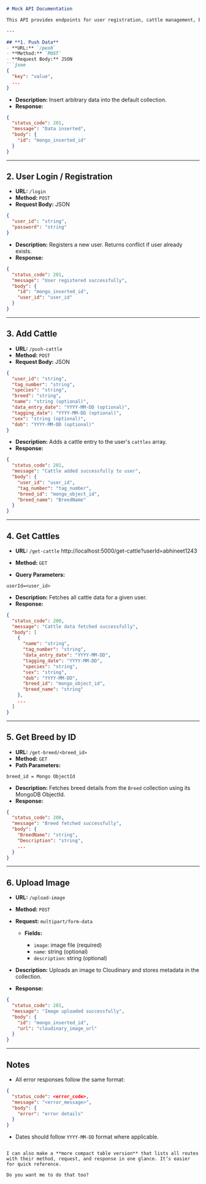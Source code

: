 ````markdown
# Mock API Documentation

This API provides endpoints for user registration, cattle management, breed fetching, and image uploads.

---

## **1. Push Data**
- **URL:** `/push`  
- **Method:** `POST`  
- **Request Body:** JSON  
```json
{
  "key": "value",
  ...
}
````

* **Description:** Insert arbitrary data into the default collection.
* **Response:**

```json
{
  "status_code": 201,
  "message": "Data inserted",
  "body": {
    "id": "mongo_inserted_id"
  }
}
```

---

## **2. User Login / Registration**

* **URL:** `/login`
* **Method:** `POST`
* **Request Body:** JSON

```json
{
  "user_id": "string",
  "password": "string"
}
```

* **Description:** Registers a new user. Returns conflict if user already exists.
* **Response:**

```json
{
  "status_code": 201,
  "message": "User registered successfully",
  "body": {
    "id": "mongo_inserted_id",
    "user_id": "user_id"
  }
}
```

---

## **3. Add Cattle**

* **URL:** `/push-cattle`
* **Method:** `POST`
* **Request Body:** JSON

```json
{
  "user_id": "string",
  "tag_number": "string",
  "species": "string",
  "breed": "string",
  "name": "string (optional)",
  "data_entry_date": "YYYY-MM-DD (optional)",
  "tagging_date": "YYYY-MM-DD (optional)",
  "sex": "string (optional)",
  "dob": "YYYY-MM-DD (optional)"
}
```

* **Description:** Adds a cattle entry to the user's `cattles` array.
* **Response:**

```json
{
  "status_code": 201,
  "message": "Cattle added successfully to user",
  "body": {
    "user_id": "user_id",
    "tag_number": "tag_number",
    "breed_id": "mongo_object_id",
    "breed_name": "BreedName"
  }
}
```

---

## **4. Get Cattles**

* **URL:** `/get-cattle`
http://localhost:5000/get-cattle?userId=abhineet1243

* **Method:** `GET`
* **Query Parameters:**

```text
userId=<user_id>
```

* **Description:** Fetches all cattle data for a given user.
* **Response:**

```json
{
  "status_code": 200,
  "message": "Cattle data fetched successfully",
  "body": [
    {
      "name": "string",
      "tag_number": "string",
      "data_entry_date": "YYYY-MM-DD",
      "tagging_date": "YYYY-MM-DD",
      "species": "string",
      "sex": "string",
      "dob": "YYYY-MM-DD",
      "breed_id": "mongo_object_id",
      "breed_name": "string"
    },
    ...
  ]
}
```

---

## **5. Get Breed by ID**

* **URL:** `/get-breed/<breed_id>`
* **Method:** `GET`
* **Path Parameters:**

```text
breed_id = Mongo ObjectId
```

* **Description:** Fetches breed details from the `Breed` collection using its MongoDB ObjectId.
* **Response:**

```json
{
  "status_code": 200,
  "message": "Breed fetched successfully",
  "body": {
    "BreedName": "string",
    "Description": "string",
    ...
  }
}
```

---

## **6. Upload Image**

* **URL:** `/upload-image`
* **Method:** `POST`
* **Request:** `multipart/form-data`

  * **Fields:**

    * `image`: image file (required)
    * `name`: string (optional)
    * `description`: string (optional)
* **Description:** Uploads an image to Cloudinary and stores metadata in the collection.
* **Response:**

```json
{
  "status_code": 201,
  "message": "Image uploaded successfully",
  "body": {
    "id": "mongo_inserted_id",
    "url": "cloudinary_image_url"
  }
}
```

---

## **Notes**

* All error responses follow the same format:

```json
{
  "status_code": <error_code>,
  "message": "<error_message>",
  "body": {
    "error": "error details"
  }
}
```

* Dates should follow `YYYY-MM-DD` format where applicable.

```

I can also make a **more compact table version** that lists all routes with their method, request, and response in one glance. It’s easier for quick reference.  

Do you want me to do that too?
```
